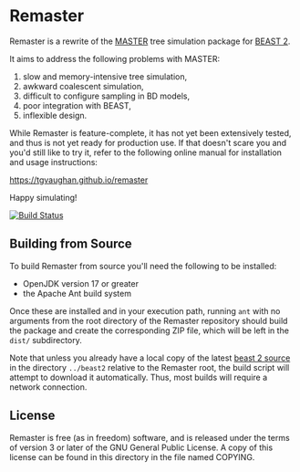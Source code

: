 Remaster
========

Remaster is a rewrite of the
[MASTER](https://tgvaughan.github.io/MASTER) tree simulation package
for [BEAST 2](https://beast2.org).

It aims to address the following problems with MASTER:
1. slow and memory-intensive tree simulation,
2. awkward coalescent simulation,
3. difficult to configure sampling in BD models,
4. poor integration with BEAST,
5. inflexible design.

While Remaster is feature-complete, it has not yet been extensively
tested, and thus is not yet ready for production use.  If that doesn't
scare you and you'd still like to try it, refer to the following
online manual for installation and usage instructions:

https://tgvaughan.github.io/remaster

Happy simulating!

[![Build Status](https://github.com/tgvaughan/remaster/workflows/Unit%2Fintegration%20tests/badge.svg)](https://github.com/tgvaughan/remaster/actions?query=workflow%3A%22Unit%2Fintegration+tests%22)

Building from Source
--------------------

To build Remaster from source you'll need the following to be installed:
- OpenJDK version 17 or greater
- the Apache Ant build system

Once these are installed and in your execution path, running `ant` with
no arguments from the root directory of the Remaster repository should
build the package and create the corresponding ZIP file, which will be
left in the `dist/` subdirectory.

Note that unless you already have a local copy of the latest [beast 2
source](https://github.com/CompEvol/beast2) in the directory
`../beast2` relative to the Remaster root, the build script will
attempt to download it automatically.  Thus, most builds will require
a network connection.

License
-------

Remaster is free (as in freedom) software, and is released under the
terms of version 3 or later of the GNU General Public License. A copy
of this license can be found in this directory in the file named COPYING.
